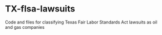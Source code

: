 # TX-flsa-lawsuits
Code and files for classifying Texas Fair Labor Standards Act lawsuits as oil and gas companies
